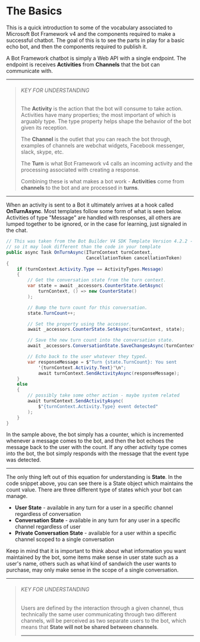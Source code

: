 # The Basics

This is a quick introduction to some of the vocabulary associated to Microsoft Bot Framework v4 and the components required to make a successful chatbot.  The goal of this is to see the parts in play for a basic echo bot, and then the components required to publish it.

A Bot Framework chatbot is simply a Web API with a single endpoint.  The endpoint is receives **Activities** from **Channels** that the bot can communicate with. 

------

> ###### KEY FOR UNDERSTANDING
>
> The **Activity** is the action that the bot will consume to take action.  Activities have many properties; the most important of which is arguably type.  The type property helps shape the behavior of the bot given its reception.  
>
> The **Channel** is the outlet that you can reach the bot through, examples of channels are webchat widgets, Facebook messenger, slack, skype, etc.
>
> The **Turn** is what Bot Framework v4 calls an incoming activity and the processing associated with creating a response.
>
> Combining these is what makes a bot work - **Activities** come from **channels** to the bot and are processed in **turns**.

------

When an activity is sent to a Bot it ultimately arrives at a hook called **OnTurnAsync**. Most templates follow some form of what is seen below.  Activities of type "Message" are handled with responses, all others are lumped together to be ignored, or in the case for learning, just signaled in the chat.

```c#
// This was taken from the Bot Builder V4 SDK Template Version 4.2.2 - Echo Bot
// so it may look different than the code in your template
public async Task OnTurnAsync(ITurnContext turnContext, 
                              CancellationToken cancellationToken)
{
    if (turnContext.Activity.Type == ActivityTypes.Message)
    {
        // Get the conversation state from the turn context.
        var state = await _accessors.CounterState.GetAsync(
            turnContext, () => new CounterState()
        );

        // Bump the turn count for this conversation.
        state.TurnCount++;

        // Set the property using the accessor.
        await _accessors.CounterState.SetAsync(turnContext, state);

        // Save the new turn count into the conversation state.
        await _accessors.ConversationState.SaveChangesAsync(turnContext);

        // Echo back to the user whatever they typed.
        var responseMessage = $"Turn {state.TurnCount}: You sent 
            '{turnContext.Activity.Text}'\n";
            await turnContext.SendActivityAsync(responseMessage);
    }
    else
    {
        // possibly take some other action - maybe system related
        await turnContext.SendActivityAsync(
            $"{turnContext.Activity.Type} event detected"
        );
    }    
}
```

In the sample above, the bot simply has a counter, which is incremented whenever a message comes to the bot, and then the bot echoes the message back to the user with the count.  If any other activity type comes into the bot, the bot simply responds with the message that the event type was detected.

------

The only thing left out of this equation for understanding is **State**. In the code snippet above, you can see there is a State object which maintains the count value.  There are three different type of states which your bot can manage.  

- **User State** - available in any turn for a user in a specific channel regardless of conversation
- **Conversation State** - available in any turn for any user in a specific channel regardless of user 
- **Private Conversation State** - available for a user within a specific channel scoped to a single conversation

Keep in mind that it is important to think about what information you want maintained by the bot, some items make sense in user state such as a user's name, others such as what kind of sandwich the user wants to purchase, may only make sense in the scope of a single conversation.

------

> ###### KEY FOR UNDERSTANDING 
>
> Users are defined by the interaction through a given channel, thus technically the same user communicating through two different channels, will be perceived as two separate users to the bot, which means that **State will not be shared between channels**.
>
> ------

